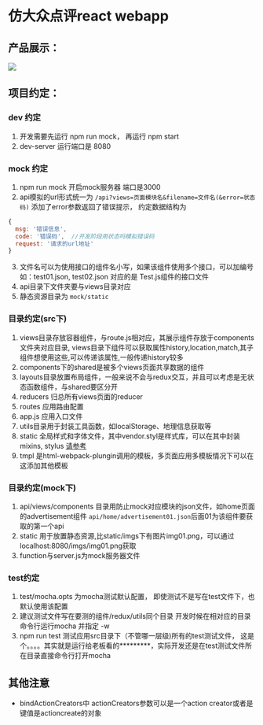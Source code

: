 仿大众点评react webapp
==========
## 产品展示： 
<img src="https://github.com/wsyxl365/react-webapp-dzdp/blob/master/dzdp-show.jpg"/>

## 项目约定： 
### dev 约定
1. 开发需要先运行 npm run mock， 再运行 npm start
2. dev-server 运行端口是 8080

### mock 约定
1. npm run mock 开启mock服务器 端口是3000
2. api模拟的url形式统一为 `/api?views=页面模块名&filename=文件名(&error=状态码)` 添加了error参数返回了错误提示， 约定数据结构为
```javascript
{
  msg: '错误信息',
  code: '错误码',  //开发阶段用状态吗模拟错误码
  request: '请求的url地址'
}

```
3. 文件名可以为使用接口的组件名小写，如果该组件使用多个接口，可以加编号如：test01.json, test02.json 对应的是 Test.js组件的接口文件
3. api目录下文件夹要与views目录对应
4. 静态资源目录为 `mock/static`

### 目录约定(src下)
1. views目录存放容器组件，与route.js相对应，其展示组件存放于components文件夹对应目录, views目录下组件可以获取属性history,location,match,其子组件想使用这些,可以传递该属性,一般传递history较多
2. components下的shared是被多个views页面共享数据的组件
3. layouts目录放置布局组件，一般来说不会与redux交互，并且可以考虑是无状态函数组件，与shared要区分开
4. reducers 归总所有views页面的reducer
5. routes 应用路由配置
6. app.js 应用入口文件
7. utils目录用于封装工具函数，如localStorage、地理信息获取等
8. static 全局样式和字体文件，其中vendor.styl是样式库，可以在其中封装mixins, stylus [请参考](http://www.zhangxinxu.com/jq/stylus/)
9. tmpl 是html-webpack-plungin调用的模板，多页面应用多模板情况下可以在这添加其他模板

### 目录约定(mock下)
1. api/views/components 目录用防止mock对应模块的json文件，如home页面的advertisement组件 `api/home/advertisement01.json`后面01为该组件要获取的第一个api
2. static 用于放置静态资源,比static/imgs下有图片img01.png，可以通过localhost:8080/imgs/img01.png获取
3. function与server.js为mock服务器文件

### test约定
1. test/mocha.opts 为mocha测试默认配置， 即使测试不是写在test文件下，也默认使用该配置
2. 建议测试文件写在要测的组件/redux/utils同个目录 开发时候在相对应的目录命令行运行mocha 并指定 -w
3. npm run test 测试应用src目录下（不管哪一层级)所有的test测试文件， 这是个。。。。其实就是运行给老板看的*********，实际开发还是在test测试文件所在目录直接命令行打开mocha


## 其他注意 
* bindActionCreators中 actionCreators参数可以是一个action creator或者是键值是actioncreate的对象

